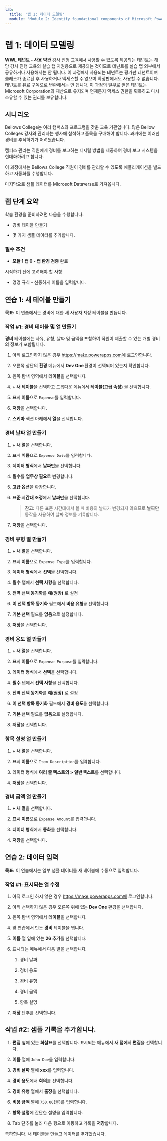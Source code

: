 ```yaml
---
lab:
  title: '랩 1: 데이터 모델링'
  module: 'Module 2: Identify foundational components of Microsoft Power Platform'
---
```


# 랩 1: 데이터 모델링

**WWL 테넌트 - 사용 약관** 강사 진행 교육에서 사용할 수 있도록 제공되는 테넌트는 해당 강사 진행 교육의 실습 랩 지원용으로 제공되는 것이므로 테넌트를 실습 랩 외부에서 공유하거나 사용해서는 안 됩니다. 이 과정에서 사용되는 테넌트는 평가판 테넌트이며 클래스가 종료된 후 사용하거나 액세스할 수 없으며 확장판에서도 사용할 수 없습니다. 테넌트를 유료 구독으로 변환해서는 안 됩니다. 이 과정의 일부로 얻은 테넌트는 Microsoft Corporation의 재산으로 유지되며 언제든지 액세스 권한을 획득하고 다시 소유할 수 있는 권리를 보유합니다. 

## 시나리오

Bellows College는 여러 캠퍼스와 프로그램을 갖춘 교육 기관입니다. 많은 Bellow Colleges 강사와 관리자는 행사에 참석하고 품목을 구매해야 합니다. 과거에는 이러한 경비를 추적하기가 어려웠습니다. 

캠퍼스 관리는 직원에게 경비를 보고하는 디지털 방법을 제공하여 경비 보고 시스템을 현대화하려고 합니다. 

이 과정에서는 Bellows College 직원이 경비를 관리할 수 있도록 애플리케이션을 빌드하고 자동화를 수행합니다.

마지막으로 샘플 데이터를 Microsoft Dataverse로 가져옵니다.

## 랩 단계 요약

학습 환경을 준비하려면 다음을 수행합니다.

- 경비 테이블 만들기

- 몇 가지 샘플 데이터를 추가합니다. 

### 필수 조건

- **모듈 1 랩 0 - 랩 환경 검증** 완료

시작하기 전에 고려해야 할 사항

- 명명 규칙 - 신중하게 이름을 입력합니다.

## 연습 1: 새 테이블 만들기

**목표:** 이 연습에서는 경비에 대한 새 사용자 지정 테이블을 만듭니다.

### 작업 #1: 경비 테이블 및 열 만들기

**경비** 테이블에는 사유, 유형, 날짜 및 금액을 포함하여 직원이 제출할 수 있는 개별 경비의 정보가 포함됩니다.

1. 아직 로그인하지 않은 경우 https://make.powerapps.com에 로그인합니다.

1. 오른쪽 상단의 **환경** 메뉴에서 **Dev One** 환경이 선택되어 있는지 확인합니다.

1. 왼쪽 탐색 영역에서 **테이블**을 선택합니다.

1. **+ 새 테이블**을 선택하고 드롭다운 메뉴에서 **테이블(고급 속성)** 을 선택합니다.

1. **표시 이름**으로 `Expense`를 입력합니다.

1. **저장**을 선택합니다.

1. **스키마** 섹션 아래에서 **열**을 선택합니다.

### 경비 날짜 열 만들기

1. **+ 새 열**을 선택합니다.

1. **표시 이름**으로 `Expense Date`를 입력합니다.

1. **데이터 형식**에서 **날짜만**을 선택합니다.

1. **필수**를 **업무상 필요**로 변경합니다.

1. **고급 옵션**을 확장합니다.

1. **표준 시간대 조정**에서 **날짜만**을 선택합니다.

    >**참고:** 다른 표준 시간대에서 볼 때 비용의 날짜가 변경되지 않으므로 **날짜만** 동작을 사용하여 날짜 정보를 기록합니다.

1. **저장**을 선택합니다.

### 경비 유형 열 만들기

1. **+ 새 열**을 선택합니다.

1. **표시 이름**으로 `Expense Type`를 입력합니다.

1. **데이터 형식**에서 **선택**을 선택합니다.

1. **필수** 탭에서 **선택 사항**을 선택합니다.

1. **전역 선택 동기화**를 **예(권장)** 로 설정

1. **이 선택 항목 동기화** 필드에서 **비용 유형**을 선택합니다.

1. **기본 선택** 필드를 **없음**으로 설정합니다.

1. **저장**을 선택합니다.

### 경비 용도 열 만들기

1. **+ 새 열**을 선택합니다.

1. **표시 이름**으로 `Expense Purpose`를 입력합니다.

1. **데이터 형식**에서 **선택**을 선택합니다.

1. **필수** 탭에서 **선택 사항**을 선택합니다.

1. **전역 선택 동기화**를 **예(권장)** 로 설정

1. **이 선택 항목 동기화** 필드에서 **경비 용도**를 선택합니다.

1. **기본 선택** 필드를 **없음**으로 설정합니다.

1. **저장**을 선택합니다.

### 항목 설명 열 만들기

1. **+ 새 열**을 선택합니다.

1. **표시 이름**으로 `Item Description`를 입력합니다.

1. **데이터 형식**에 **여러 줄 텍스트의 &gt; 일반 텍스트**를 선택합니다.

1. **저장**을 선택합니다.

### 경비 금액 열 만들기

1. **+ 새 열**을 선택합니다.

1. **표시 이름**으로 `Expense Amount`를 입력합니다.

1. **데이터 형식**에서 **통화**를 선택합니다.

1. **저장**을 선택합니다.

 
## 연습 2: 데이터 입력

**목표:** 이 연습에서는 일부 샘플 데이터를 새 테이블에 수동으로 입력합니다. 

### 작업 #1: 표시되는 열 수정

1. 아직 로그인 하지 않은 경우 https://make.powerapps.com에 로그인합니다.

1. 아직 선택하지 않은 경우 오른쪽 위에 있는 **Dev One** 환경을 선택합니다.

1. 왼쪽 탐색 영역에서 **테이블**을 선택합니다.

1. 앞 연습에서 만든 **경비** 테이블을 엽니다.

1. **이름** 열 옆에 있는 **26 추가**를 선택합니다.

1. 표시되는 메뉴에서 다음 열을 선택합니다.

    1. 경비 날짜

    2. 경비 용도 

    3. 경비 유형

    4. 경비 금액

    5. 항목 설명

1. **저장** 단추를 선택합니다.

## 작업 #2: 샘플 기록을 추가합니다.

1. **편집** 옆에 있는 **화살표**를 선택합니다. 표시되는 메뉴에서 **새 탭에서 편집**을 선택합니다.

1. **이름** 열에 `John Doe`을 입력합니다.

1. **경비 날짜** 열에 **xxx**를 입력합니다.

1. **경비 용도**에서 **회의**를 선택합니다.

1. **경비 유형** 열에서 **출장**을 선택합니다.

1. **비용 금액** 열에 `750.00`(을)를 입력합니다.

1. **항목 설명**에 간단한 설명을 입력합니다.

1. Tab 단추를 눌러 다음 행으로 이동하고 기록을 **저장**합니다.

축하합니다. 새 테이블을 만들고 데이터를 추가했습니다.


